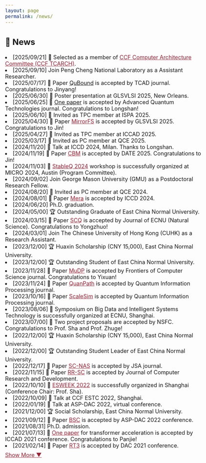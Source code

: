 ```yaml
---
layout: page
permalink: /news/
---
```

<style>
    body {
        font-size: 18px;
    }
    .hidden {
        display: none;
    }
    #more-btn {
      margin-top: 10px;
      cursor: pointer;
      color: #a32133;
      text-decoration: underline;
    }
    a {
      color: #a32133;
    }
    .news-date {
      color: gray;
      margin-right: 0.5em;
    }
</style>

[comment]: <> (paper, service, award, talk, contribution)
<section>
  <h2>📢 News</h2>
  <li>[2025/09/21] 🙌 Selected as a member of <a href="https://www.ccf.org.cn/Chapters/TC/TC_Listing/TCARCH/">CCF Computer Architecture Committee (CCF TCARCH)</a>.</li>
  <li>[2025/09/10] Join Peng Cheng National Laboratory as a Assistant Researcher.</li>
  <li>[2025/07/17] 📝 Paper <a href="">QuBound</a> is accepted by TCAD journal. Congratulations to Jinyang!</li>
  <li>[2025/06/30] 🎤 Poster presentation at GLSVLSI 2025, New Orleans.</li>
  <li>[2025/06/25] 📝 <a href="">One paper</a> is accepted by Advanced Quantum Technologies journal. Congratulations to Longshan!</li>
  <li>[2025/06/10] 🙌 Invited as TPC member at ISPA 2025.</li>
  <li>[2025/04/30] 📝 Paper <a href="https://dl.acm.org/doi/10.1145/3716368.3735146">MirrorFS</a> is accepted by GLSVLSI 2025. Congratulations to Jin!</li>
  <li>[2025/04/27] 🙌 Invited as TPC member at ICCAD 2025.</li>
  <li>[2025/03/17] 🙌 Invited as PC member at QCE 2025.</li>
  <li>[2024/11/20] 🎤 Talk at ICCD 2024, Milan. Thanks to Longshan.</li>
  <li>[2024/11/19] 📝 Paper <a href="https://ieeexplore.ieee.org/abstract/document/10993028?casa_token=qbznp401g9cAAAAA:EvHkfNzQGuFxNQpk9wzAJ96Yg7xKOzVA0ImanRRUx1JEcrxBJbByPI_zgrDOAyyyIA-kUmk">CBM</a> is accepted by DATE 2025. Congratulations to Jin!</li>
  <li>[2024/11/03] 🙌 <a href="https://stableq.org/">StableQ 2024</a> workshop is successfully organized at MICRO 2024, Austin (Program Committee).</li>
  <li>[2024/09/02] Join George Mason University (GMU) as a Postdoctoral Research Fellow.</li>
  <li>[2024/08/20] 🙌 Invited as PC member at QCE 2024.</li>
  <li>[2024/08/01] 📝 Paper <a href="https://ieeexplore.ieee.org/abstract/document/10818024?casa_token=Tnd7EVPKU-MAAAAA:TtlUGJ_ksgohxNXhBqcwqSbBJGbH8L2jQdnkO2Q-VFUjlFdT1KR3IOJz9lCd6u6dYSYr52w">Mera</a> is accepted by ICCD 2024.</li>
  <li>[2024/06/20] Ph.D. graduation. </li>
  <li>[2024/05/00] 🏆 Outstanding Graduate of East China Normal University.</li>
  <li>[2024/03/15] 📝 Paper <a href="https://xblk.ecnu.edu.cn/CN/10.3969/j.issn.1000-5641.2024.02.009">SCQ</a> is accepted by Journal of ECNU (Natural Science). Congratulations to Yongzhuo!</li>
  <li>[2024/03/01] Join The Chinese University of Hong Kong (CUHK) as a Research Assistant.</li>
  <li>[2023/12/00] 🏆 Huaxin Scholarship (CNY 15,000), East China Normal University.</li>
  <li>[2023/12/00] 🏆 Outstanding Student of East China Normal University.</li>
  <li>[2023/11/28] 📝 Paper <a href="https://link.springer.com/article/10.1007/s11704-023-3566-y">MuDP</a> is accepted by Frontiers of Computer Science journal. Congratulations to Yixuan!</li>
  <li>[2023/11/24] 📝 Paper <a href="https://link.springer.com/article/10.1007/s11128-023-04192-x">QuanPath</a> is accepted by Quantum Information Processing journal.</li>
  <li>[2023/10/16] 📝 Paper <a href="https://link.springer.com/article/10.1007/s11128-023-04160-5">ScaleSim</a> is accepted by Quantum Information Processing journal.</li>
  <li>[2023/08/06] 🙌 Symposium on Big Data and Intelligent Systems Technology is successfully organized at ECNU, Shanghai.</li>
  <li>[2023/07/00] 📝 Two project proposals are accepted by NSFC. Congratulations to Prof. Sha and Prof. Zhuge!</li>
  <li>[2022/12/00] 🏆 Huaxin Scholarship (CNY 15,000), East China Normal University.</li>
  <li>[2022/12/00] 🏆 Outstanding Student Leader of East China Normal University.</li>
  <li>[2022/12/17] 📝 Paper <a href="https://www.sciencedirect.com/science/article/abs/pii/S1383762122002958">SC-NAS</a> is accepted by JSA journal.</li>
  <li>[2022/11/15] 📝 Paper <a href="https://crad.ict.ac.cn/en/article/Y2024/I4/840">RR-SC</a> is accepted by Journal of Computer Research and Development.</li>
  <li>[2022/10/10] 🙌 <a href="https://esweek.org/">ESWEEK 2022</a> is successfully organized in Shanghai (Conference Chair: Prof. Sha).</li>
  <li>[2022/10/09] 🎤 Talk at CCF ESTC 2022, Shanghai.</li>
  <li>[2022/01/19] 🎤 Talk at ASP-DAC 2022, virtual conference.</li>
  <li>[2021/12/00] 🏆 Social Scholarship, East China Normal University.</li>
  <li>[2021/09/12] 📝 Paper <a href="https://crad.ict.ac.cn/en/article/Y2024/I4/840">BSC</a> is accepted by ASP-DAC 2022 conference.</li>
  <li>[2021/08/31] Ph.D. admission.</li>
  <li>[2021/07/13] 📝 <a href="https://ieeexplore.ieee.org/abstract/document/9643586?casa_token=tILZxO-EEhwAAAAA:m2ccbWRNOGm5QsM4PGzYZ0sz1I2CFDEJLG6YaXnIrjyp-tzcLfc4CI-kWJtd0JGRPYVZY-U">One paper</a> for transformer acceleration is accepted by ICCAD 2021 conference. Congratulations to Panjie!</li>
  <li>[2021/02/14] 📝 Paper <a href="https://ieeexplore.ieee.org/abstract/document/9586295?casa_token=_-TgosNFim4AAAAA:oRP_KXYaTCITWTgXZtbNF7wFjhDZet1RyfqL9K632YgSohfmelf0zIYPhoaNYW5IRQ-O5rI">RT3</a> is accepted by DAC 2021 conference.</li>
  <div id="more-btn">Show More <span id="arrow">&#9660;</span></div>
</section>

<script>
  const allItems = document.querySelectorAll('li');
  const moreBtn = document.getElementById("more-btn");
  let expanded = false;

  allItems.forEach((item, index) => {
    if (index >= 20) {
      item.classList.add('hidden');
    }
  });

  moreBtn.addEventListener("click", () => {
    expanded = !expanded;

    allItems.forEach((item, index) => {
      if (index >= 20) {
        item.classList.toggle('hidden', !expanded);
      }
    });

    if (expanded) {
      moreBtn.innerHTML = 'Show Less <span id="arrow">&#9650;</span>';
    } else {
      moreBtn.innerHTML = 'Show More <span id="arrow">&#9660;</span>';
    }
  });

  document.querySelectorAll('li').forEach(li => {
    li.innerHTML = li.innerHTML.replace(/\[(\d{4}\/\d{2})\/\d{2}\]/g, '<span class="news-date">$1</span>');
  });
</script>

